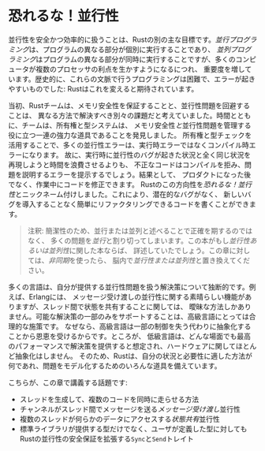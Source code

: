 <!-- # Fearless Concurrency -->

# 恐れるな！並行性

<!-- Handling concurrent programming safely and efficiently is another of Rust’s -->
<!-- major goals. *Concurrent programming*, where different parts of a program -->
<!-- execute independently, and *parallel programming*, where different parts of a -->
<!-- program execute at the same time, are becoming increasingly important as more -->
<!-- computers take advantage of their multiple processors. Historically, -->
<!-- programming in these contexts has been difficult and error prone: Rust hopes to -->
<!-- change that. -->

並行性を安全かつ効率的に扱うことは、Rustの別の主な目標です。*並行プログラミング*は、プログラムの異なる部分が個別に実行することであり、
*並列プログラミング*はプログラムの異なる部分が同時に実行することですが、多くのコンピュータが複数のプロセッサの利点を生かすようになるにつれ、
重要度を増しています。歴史的に、これらの文脈で行うプログラミングは困難で、エラーが起きやすいものでした:
Rustはこれを変えると期待されています。

<!-- Initially, the Rust team thought that ensuring memory safety and preventing -->
<!-- concurrency problems were two separate challenges to be solved with different -->
<!-- methods. Over time, the team discovered that the ownership and type systems are -->
<!-- a powerful set of tools to help manage memory safety *and* concurrency -->
<!-- problems! By leveraging ownership and type checking, many concurrency errors -->
<!-- are compile-time errors in Rust rather than runtime errors. Therefore, rather -->
<!-- than making you spend lots of time trying to reproduce the exact circumstances -->
<!-- under which a runtime concurrency bug occurs, incorrect code will refuse to -->
<!-- compile and present an error explaining the problem. As a result, you can fix -->
<!-- your code while you’re working on it rather than potentially after it has been -->
<!-- shipped to production. We’ve nicknamed this aspect of Rust *fearless* -->
<!-- *concurrency*. Fearless concurrency allows you to write code that is free of -->
<!-- subtle bugs and is easy to refactor without introducing new bugs. -->

当初、Rustチームは、メモリ安全性を保証することと、並行性問題を回避することは、
異なる方法で解決すべき別々の課題だと考えていました。時間とともに、チームは、所有権と型システムは、
メモリ安全性*と*並行性問題を管理する役に立つ一連の強力な道具であることを発見しました。
所有権と型チェックを活用することで、多くの並行性エラーは、実行時エラーではなくコンパイル時エラーになります。
故に、実行時に並行性のバグが起きた状況と全く同じ状況を再現しようと時間を浪費させるよりも、
不正なコードはコンパイルを拒み、問題を説明するエラーを提示するでしょう。結果として、
プロダクトになった後でなく、作業中にコードを修正できます。
Rustのこの方向性を*恐れるな！並行性*とニックネーム付けしました。これにより、潜在的なバグがなく、
新しいバグを導入することなく簡単にリファクタリングできるコードを書くことができます。

<!-- Note: For simplicity’s sake, we’ll refer to many of the problems as -->
<!-- *concurrent* rather than being more precise by saying *concurrent and/or -->
<!-- parallel*. If this book were about concurrency and/or parallelism, we'd be -->
<!-- more specific. For this chapter, please mentally substitute *concurrent -->
<!-- and/or parallel* whenever we use *concurrent*. -->

> 注釈: 簡潔性のため、並行または並列と述べることで正確を期するのではなく、
> 多くの問題を*並行*と割り切ってしまいます。この本がもし*並行性あるいは並列性*に関した本ならば、
> 詳述していたでしょう。この章に対しては、*非同期*を使ったら、
> 脳内で*並行性または並列性*と置き換えてください。

<!-- Many languages are dogmatic about the solutions they offer for handling -->
<!-- concurrent problems. For example, Erlang has elegant functionality for -->
<!-- message-passing concurrency but has only obscure ways to share state between -->
<!-- threads. Supporting only a subset of possible solutions is a reasonable -->
<!-- strategy for higher-level languages, because a higher-level language promises -->
<!-- benefits from giving up some control to gain abstractions. However, lower-level -->
<!-- languages are expected to provide the solution with the best performance in any -->
<!-- given situation and have fewer abstractions over the hardware. Therefore, Rust -->
<!-- offers a variety of tools for modeling problems in whatever way is appropriate -->
<!-- for your situation and requirements. -->

多くの言語は、自分が提供する並行性問題を扱う解決策について独断的です。例えば、Erlangには、
メッセージ受け渡しの並行性に関する素晴らしい機能がありますが、スレッド間で状態を共有することに関しては、
曖昧な方法しかありません。可能な解決策の一部のみをサポートすることは、高級言語にとっては合理的な施策です。
なぜなら、高級言語は一部の制御を失う代わりに抽象化することから恩恵を受けるからです。ところが、
低級言語は、どんな場面でも最高のパフォーマンスで解決策を提供すると想定され、ハードウェアに関してほとんど抽象化はしません。
そのため、Rustは、自分の状況と必要性に適した方法が何であれ、問題をモデル化するためのいろんな道具を備えています。

<!-- Here are the topics we’ll cover in this chapter: -->

こちらが、この章で講義する話題です:

<!-- * How to create threads to run multiple pieces of code at the same time -->
<!-- * *Message-passing* concurrency, where channels send messages between threads -->
<!-- * *Shared-state* concurrency, where multiple threads have access to some piece -->
<!--   of data -->
<!-- * The `Sync` and `Send` traits, which extend Rust’s concurrency guarantees to -->
<!--   user-defined types as well as types provided by the standard library -->

* スレッドを生成して、複数のコードを同時に走らせる方法
* チャンネルがスレッド間でメッセージを送る*メッセージ受け渡し*並行性
* 複数のスレッドが何らかのデータにアクセスする*状態共有*並行性
* 標準ライブラリが提供する型だけでなく、ユーザが定義した型に対してもRustの並行性の安全保証を拡張する`Sync`と`Send`トレイト
